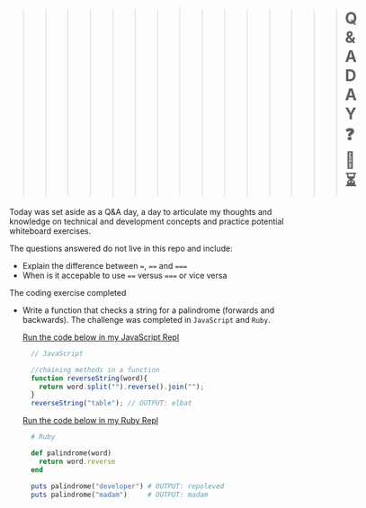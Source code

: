 >>>>>>>>>>>>>>># Q&A DAY :question::pencil::hourglass_flowing_sand:

Today was set aside as a Q&A day, a day to articulate my thoughts and knowledge on technical and development concepts and practice potential whiteboard exercises.

The questions answered do not live in this repo and include: 
* Explain the difference between `=`, `==` and `===`
* When is it accepable to use `==` versus `===` or vice versa

The coding exercise completed
* Write a function that checks a string for a palindrome (forwards and backwards). The challenge was completed in `JavaScript` and `Ruby`.

  [Run the code below in my JavaScript Repl](https://repl.it/@bviengineer/QandA-Day-for-JavaScript)
  ```javascript
    // JavaScript
  
    //chaining methods in a function
    function reverseString(word){
      return word.split("").reverse().join("");
    }
    reverseString("table"); // OUTPUT: elbat
  ```
  [Run the code below in my Ruby Repl](https://repl.it/@bviengineer/QandA-Day-Repl-for-Ruby)
  ```ruby
    # Ruby

    def palindrome(word)
      return word.reverse
    end

    puts palindrome("developer") # OUTPUT: repoleved
    puts palindrome("madam")     # OUTPUT: madam
  ```